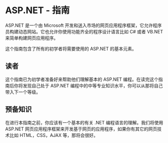 # ASP.NET - 指南  

ASP.NET 是一个由 Microsoft 开发和送入市场的网页应用程序框架，它允许程序员构建动态网站。它也允许你使用功能齐全的程序设计语言比如 C# 或者 VB.NET 来简单构建网页应用程序。  

这个指南包含了所有的初学者将需要使用的 ASP.NET 的基本元素。   

## 读者  

这个指南已为初学者准备好来帮助他们理解基本的 ASP.NET 编程。在读完这个指南后你将发现自己处于 ASP.NET 编程中的中等专业知识水平，你可以从那将自己带入下一个等级。  

## 预备知识  

在进行本指南之前，你应该有一个基本的有关 .NET 编程语言的理解。我们将使用 ASP.NET 网页应用程序框架来开发基于网页的应用程序，如果你有其它的网页技术比如 HTML，CSS，AJAX 等，那将会很好。
